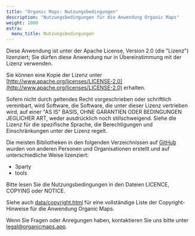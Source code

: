 ```yaml
---
title: "Organic Maps: Nutzungsbedingungen"
description: "Nutzungsbedingungen für die Anwendung Organic Maps"
weight: 1000
extra:
  menu_title: Nutzungsbedingungen
---
```


Diese Anwendung ist unter der Apache License, Version 2.0 (die "Lizenz") lizenziert;
Sie dürfen diese Anwendung nur in Übereinstimmung mit der Lizenz verwenden.

Sie können eine Kopie der Lizenz unter [http://www.apache.org/licenses/LICENSE-2.0](http://www.apache.org/licenses/LICENSE-2.0) erhalten.

Sofern nicht durch geltendes Recht vorgeschrieben oder schriftlich vereinbart, wird Software, die
Software, die unter dieser Lizenz vertrieben wird, auf einer "AS IS" BASIS, OHNE GARANTIEN ODER
BEDINGUNGEN JEGLICHER ART, weder ausdrücklich noch stillschweigend. Siehe die Lizenz für die
spezifische Sprache, die Berechtigungen und Einschränkungen unter der Lizenz regelt.

Die meisten Bibliotheken in den folgenden Verzeichnissen auf [GitHub](https://github.com/organicmaps/organicmaps)
wurden von anderen Personen und Organisationen erstellt und auf unterschiedliche Weise lizenziert:

- 3party
- tools

Bitte lesen Sie die Nutzungsbedingungen in den Dateien LICENCE, COPYING oder NOTICE.

Siehe auch [data/copyright.html](https://github.com/organicmaps/organicmaps/blob/master/data/copyright.html)
für eine vollständige Liste der Copyright-Hinweise für die Anwendung Organic Maps.

Wenn Sie Fragen oder Anregungen haben, kontaktieren Sie uns bitte unter [legal@organicmaps.app](mailto:legal@organicmaps.app).
